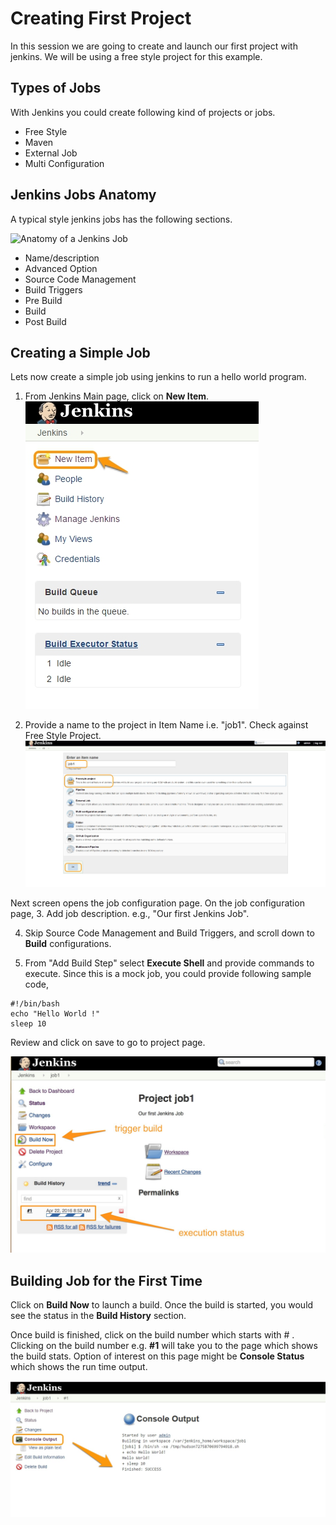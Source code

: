 # Creating First Project
In this session we are going to create and launch our first project  with jenkins. We will be using a free style project for this example.

## Types of Jobs
With Jenkins you could create following kind of projects or jobs.

* Free Style
* Maven
* External Job
* Multi Configuration

## Jenkins Jobs Anatomy

A typical style jenkins jobs has the following sections.

![Anatomy of a Jenkins Job](images/chap4/jenkins_job_anatomy.png)

* Name/description
* Advanced Option
* Source Code Management
* Build Triggers
* Pre Build
* Build
* Post Build

## Creating a Simple Job

Lets now create a simple job using jenkins to run a hello world program.

  1. From Jenkins Main page, click on **New Item**.
  ![New Job](images/chap4/new_item.jpg)

  2. Provide a name to the project in Item Name i.e. "job1". Check against Free Style Project.
  ![ Naming Jenkins Job ](images/chap4/job_name.jpg)

Next screen opens the job configuration page. On the job configuration page,
  3. Add job description. e.g., "Our first Jenkins Job".

  4. Skip Source Code Management and Build Triggers, and scroll down to **Build** configurations.

  5. From "Add Build Step" select **Execute Shell** and provide commands to execute. Since this  is a  mock job, you could provide following sample code,

```
#!/bin/bash
echo "Hello World !"
sleep 10
```

Review and click on save to go to project page.

![Project Page](images/chap4/project_page.jpg)

## Building Job for the First Time

Click on **Build Now** to launch a build. Once the build is started, you would see the status in the **Build History** section.

Once build is finished, click on the build number which starts with # . Clicking on the build number e.g. **#1** will take you to the page which shows the build stats. Option of interest on this page might be **Console Status** which shows the run time output.

![Console Output](images/chap4/console_output.jpg)
